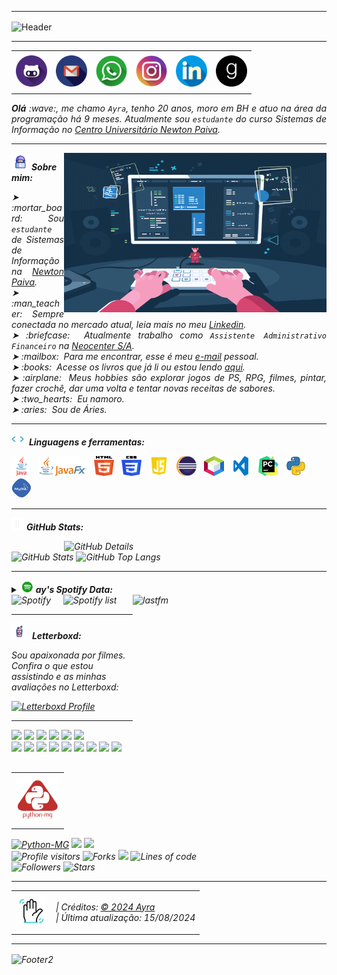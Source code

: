 -----
<div>
<img align="center" alt="Header" src="https://github.com/ayrarocha/ayrarocha/blob/main/img/header.mp4"/>
</div>

-----

<div align="center">
<table>
<tr>
 <td align="center" colspan="11"></td>
</tr> 
<tr>
<td><a href="https://github.com/ayrarocha" target="_blank"><img src="https://github.com/ayrarocha/ayrarocha/blob/main/img/github%20(1).png" width="50px" height="50px"/></a>
</td>
<td><a href="mailto:ayrarocharocha@gmail.com" target="_blank"><img src="https://github.com/ayrarocha/ayrarocha/blob/main/img/gmail.png" width="50px" height="50px"/></a>
</td>
<td><a href="https://wa.me/55031987610832" target="_blank"><img src="https://github.com/ayrarocha/ayrarocha/blob/main/img/whatsapp%20(1).png" width="50px" height="50px"/></a>
</td>
<td><a href="https://www.instagram.com/ayra_rx0/" target="_blank"><img src="https://github.com/ayrarocha/ayrarocha/blob/main/img/instagram%20(2).png" width="50px" height="50px"/></a>
</td>
<td><a href="https://www.linkedin.com/in/ayra-soares-7b0a49207?utm_source=share&utm_campaign=share_via&utm_content=profile&utm_medium=android_app" target="_blank"><img src="https://github.com/ayrarocha/ayrarocha/blob/main/img/linkedin%20(2).png" width="50px" height="50px"/></a>
</td>
<td><a href="https://www.goodreads.com/user/show/176773070-ayra-soares" target="_blank"><img src="https://github.com/ayrarocha/ayrarocha/blob/main/img/goodreads.png" width="50px" height="50px"/></a>
</td>
</tr>
<tr>
 <td align="center" colspan="11"></td>
</tr> 
</table>

</div>
<div align="justify">
<i><b>Olá</b> :wave:, me chamo <code>Ayra</code>, tenho 20 anos, moro em BH e atuo na área da programação há 9 meses. Atualmente sou <code>estudante</code> do curso Sistemas de Informação no <a href="https://newtonpaiva.br/" target="_blank">Centro Universitário Newton Paiva</a>.
</div>
 
-----

<div>
<div>
<img align="right" alt="GIF" src="https://github.com/ayrarocha/ayrarocha/blob/main/img/7eb249f2fd2e58e9ad6dd60ef892971b.gif" width="420px" height="255px"/>
</div>

<img height="28" alt="GIF" src="https://github.com/ayrarocha/ayrarocha/blob/main/img/avatar.gif"/> <i><b>Sobre mim:</b>

<div align="justify">
<p> 
➤ :mortar_board: &nbsp;Sou <code>estudante</code> de Sistemas de Informação na <a href="https://newtonpaiva.br/" target="_blank">Newton Paiva</a>.<br />
➤ :man_teacher: &nbsp;Sempre conectada no mercado atual, leia mais no meu <a href="https://www.linkedin.com/in/ayra-soares-7b0a49207?utm_source=share&utm_campaign=share_via&utm_content=profile&utm_medium=android_app" target="_blank">Linkedin</a>.<br />
➤ :briefcase: &nbsp;Atualmente trabalho como <code>Assistente Administrativo Financeiro</code> na <a href="https://neocenter.com.br/" target="_blank">Neocenter S/A</a>.<br />
➤ :mailbox: &nbsp;Para me encontrar, esse é meu <a href="mailto:ayrarocharocha@gmail.com" target="_blank">e-mail</a> pessoal.<br />
➤ :books: &nbsp;Acesse os livros que já li ou estou lendo <a href="https://www.goodreads.com/user/show/176773070-ayra-soares" target="_blank">aqui</a>.<br />
➤ :airplane: &nbsp;Meus hobbies são explorar jogos de PS, RPG, filmes, pintar, fazer crochê, dar uma volta e tentar novas receitas de sabores.<br />
➤ :two_hearts: &nbsp;Eu namoro. <br />
➤ :aries: &nbsp;Sou de Áries.<br />
</p>
</div>
</div>

-----

<div>

<img height="20" alt="GIF" src="https://github.com/ayrarocha/ayrarocha/blob/main/img/skills.gif"/>&nbsp; <i><b>Linguagens e ferramentas:</b>

<code><a href="https://www.java.com/pt-BR/" target="_blank"><img width="32" height="32" src="https://github.com/ayrarocha/ayrarocha/blob/main/img/java.png"/></a></code>
&nbsp; 
<code><a href="https://openjfx.io/" target="_blank"><img height="32" src="https://github.com/ayrarocha/ayrarocha/blob/main/img/javafx.png"/></a></code>
&nbsp; 
<code><a href="https://www.w3schools.com/html/" target="_blank"><img width="32" height="32" src="https://github.com/ayrarocha/ayrarocha/blob/main/img/html.svg"/></a></code>
&nbsp; 
<code><a href="https://www.w3schools.com/css/" target="_blank"><img width="32" height="32" src="https://github.com/ayrarocha/ayrarocha/blob/main/img/css.svg"/></a></code>
&nbsp; 
<code><a href="https://www.w3schools.com/js/" target="_blank"><img width="32" height="32" src="https://github.com/ayrarocha/ayrarocha/blob/main/img/js.png"/></a></code>
&nbsp;
<code><a href="https://www.eclipse.org/downloads/" target="_blank"><img width="32" height="32" src="https://github.com/ayrarocha/ayrarocha/blob/main/img/eclipse.png"/></a></code>
&nbsp; 
<code><a href="https://netbeans.apache.org/" target="_blank"><img width="32" height="32" src="https://github.com/ayrarocha/ayrarocha/blob/main/img/netbeans.png"/></a></code>
&nbsp;
<code><a href="https://code.visualstudio.com/" target="_blank"><img width="32" height="32" src="https://github.com/ayrarocha/ayrarocha/blob/main/img/vs.png"/></a></code>
&nbsp;
<code><a href="https://www.jetbrains.com/pt-br/pycharm/" target="_blank"><img width="32" height="32" src="https://github.com/ayrarocha/ayrarocha/blob/main/img/pc.png"/></a></code>
&nbsp;
<code><a href="https://www.python.org/" target="_blank"><img width="32" height="32" src="https://github.com/ayrarocha/ayrarocha/blob/main/img/python.png"/></a></code>
&nbsp;
<code><a href="https://www.mysql.com/" target="_blank"><img width="32" height="32" src="https://github.com/ayrarocha/ayrarocha/blob/main/img/mysql.png"/></a></code>
&nbsp;

-----

<img height="20" alt="GIF" src="https://github.com/ayrarocha/ayrarocha/blob/main/img/graphic.gif"/> <i><b>GitHub Stats:</b>

<div>
<img align="right" alt="GitHub Details" width="420px" src="http://github-profile-summary-cards.vercel.app/api/cards/profile-details?username=ayrarocha&theme=github_dark"/>
<!--- <img alt="GitHub Commits" width="200px" src="http://github-profile-summary-cards.vercel.app/api/cards/productive-time?username=ayrarocha&theme=github_dark"/> -->
<img alt="GitHub Stats" width="200px" src="http://github-profile-summary-cards.vercel.app/api/cards/stats?username=ayrarocha&theme=github_dark"/>
<img alt="GitHub Top Langs" width="200px" src="http://github-profile-summary-cards.vercel.app/api/cards/repos-per-language?username=ayrarocha&theme=github_dark"/>
</div>

-----

<div>
<div>
<details>
<summary><img height="20" alt="GIF" src="https://github.com/ayrarocha/ayrarocha/blob/main/img/spotify.gif"/> <i><b>ay's Spotify Data:</b></summary>
<img src="https://data-card-for-spotify.herokuapp.com/api/card?user_id=8o9sujogvluvd199rjq0gde9l" alt="Data Card for Spotify">
</details>
</div>
<div>
<a href="https://www.last.fm/pt/user/Ayrxx" target="_blank"><img align="right" width="310px" height="270px" alt="lastfm" src="https://lastfm-recently-played.vercel.app/api?user=Ayrxx"/></a>
</div>
<div>
<img alt="Spotify" width="180px" height="270px" src="https://spotify-github-profile.vercel.app/api/view?uid=8o9sujogvluvd199rjq0gde9l&cover_image=true&theme=default"/> &nbsp; &nbsp; 
<img alt="Spotify list" width="310px" height="270px" src="https://spotify-recently-played-readme.vercel.app/api?user=8o9sujogvluvd199rjq0gde9l"/>
</div>
<div>

-----
<div>
<div>
 
<img height="25" alt="GIF" src="https://github.com/ayrarocha/ayrarocha/blob/main/img/popcorn.gif"/>&nbsp; <i><b>Letterboxd:</b>
 
Sou apaixonada por filmes. Confira o que estou assistindo e as minhas avaliações no Letterboxd:
 
<a href="https://letterboxd.com/ayy_myy/" target="_blank">
  <img src="https://img.shields.io/badge/Letterboxd-Profile-blue?logo=letterboxd" alt="Letterboxd Profile"/>
</a>
</p>
</div>
</div>

-----

<div>
<table align="right">
<tr>
 <td align="center" colspan="1"></td>
</tr> 
<tr>
<td><a href="https://pythonmg.github.io/" target="_blank"><img src="https://github.com/ayrarocha/ayrarocha/blob/main/img/pythonmg.png" width="70px" height="70px"/></a></td>
</tr>
<tr>
 <td align="center" colspan="1"></td>
</tr> 
</table>
<img src="https://img.shields.io/badge/Python-Expert-blue?logo=Python"/>
<img src="https://img.shields.io/badge/Java-Expert-blue"/>
<img src="https://img.shields.io/badge/C-Enthusiast-blue"/>
<img src="https://img.shields.io/badge/TDD-Advocate-blue"/>
<img src="https://img.shields.io/badge/Clean%20Code-Evangelist-blue"/>
<img src="https://img.shields.io/badge/Open%20Source-Lover-blue?logo=opensourceinitiative"/>
<br />
<img src="https://img.shields.io/badge/Flask-Dev-blue?logo=Flask"/>
<img src="https://img.shields.io/badge/FastAPI-Dev-blue?logo=FastAPI"/>
<img src="https://img.shields.io/badge/JavaScript-Dev-blue?logo=javascript"/>
<img src="https://img.shields.io/badge/Node.js-Dev-blue?logo=Node.js"/>
<img src="https://img.shields.io/badge/Next.js-Dev-blue?logo=Next.js"/>
<img src="https://img.shields.io/badge/AWS-Dev-blue?logo=amazonaws"/>
<img src="https://img.shields.io/badge/Docker-Dev-blue?logo=docker"/>
<img src="https://img.shields.io/badge/Grafana-Dev-blue?logo=grafana"/>
<img src="https://img.shields.io/badge/New%20Relic-Dev-blue?logo=newrelic"/>
<a href="https://github.com/pythonmg" target="_blank"><img alt="Python-MG" src="https://img.shields.io/badge/Siga%20a%20comunidade%20mineira%20de%20python%3A-Python--MG-blue?logo=Python"/></a>
<img src="https://img.shields.io/badge/OS-macOS-informational?logo=apple&logoColor=white"/>
<img src="https://img.shields.io/badge/OS-Linux-informational?logo=linux&logoColor=white"/>
<br />
<img alt="Profile visitors" src="https://komarev.com/ghpvc/?username=ayrarocha"/>
<img alt="Forks" src="https://img.shields.io/github/forks/ayrarocha/ayrarocha?logo=git"/>
<a href="https://stars.github.com/nominate/" target="_blank"><img src="https://img.shields.io/static/v1?label=%F0%9F%8C%9F&message=If%20useful&color=blue"/></a>
<img alt="Lines of code" src="https://img.shields.io/badge/Somando--se%20os%20reposit%C3%B3rios%3A-%2B100%20mil%20linhas%20de%20c%C3%B3digo%20compartilhadas-blue?logo=GitHub"/>
<br />
<img alt="Followers" src="https://img.shields.io/github/followers/ayrarocha?style=social"/>
<img alt="Stars" src="https://img.shields.io/github/stars/ayrarocha?style=social"/>
</div>

-----

<div>
<table align="center">
<tr>
 <td align="center" colspan="2"></td>
</tr> 
<tr>
<td>
<a href="https://github.com/ayrarocha" target="_blank"><img src="https://github.com/ayrarocha/ayrarocha/blob/main/img/aceno.gif" width="50px" height="50px"/></a>
</td>
<td>
| Créditos: <a href="https://github.com/ayrarocha" target="_blank">© 2024 Ayra</a><br />
| Última atualização: 15/08/2024
</td>
</tr>
<tr>
 <td align="center" colspan="2"></td>
</tr> 
</table>
</div>

-----

<img align="center" alt="Footer2" src="https://capsule-render.vercel.app/api?type=waving&height=100&color=gray&section=footer"/>

<!---
<div>
<img align="center" alt="Footer" width="1200px" height="20px" src="https://github.com/ayrarocha/ayrarocha/blob/main/img/footer-gray%20(3).gif"/>
</div>
-->

<!-- Obrigado pela visita! -->
